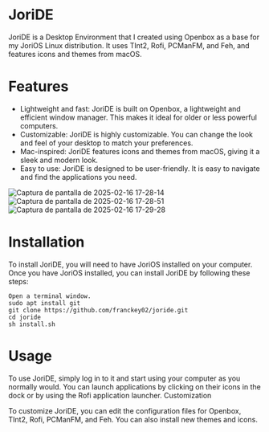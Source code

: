 # JoriDE

JoriDE is a Desktop Environment that I created using Openbox as a base for my JoriOS Linux distribution. It uses TInt2, Rofi, PCManFM, and Feh, and features icons and themes from macOS.

# Features
- Lightweight and fast: JoriDE is built on Openbox, a lightweight and efficient window manager. This makes it ideal for older or less powerful computers.
- Customizable: JoriDE is highly customizable. You can change the look and feel of your desktop to match your preferences.
- Mac-inspired: JoriDE features icons and themes from macOS, giving it a sleek and modern look.
- Easy to use: JoriDE is designed to be user-friendly. It is easy to navigate and find the applications you need.

![Captura de pantalla de 2025-02-16 17-28-14](https://github.com/user-attachments/assets/929fa51f-d423-43e4-81cb-59d95f5cf7ce)
![Captura de pantalla de 2025-02-16 17-28-51](https://github.com/user-attachments/assets/0f94d646-964e-41d0-b323-790315c389da)
![Captura de pantalla de 2025-02-16 17-29-28](https://github.com/user-attachments/assets/550cc9cb-60de-4cd4-ab2a-304a9f8c81de)


# Installation

To install JoriDE, you will need to have JoriOS installed on your computer. Once you have JoriOS installed, you can install JoriDE by following these steps:

    Open a terminal window.
    sudo apt install git
    git clone https://github.com/franckey02/joride.git
    cd joride 
    sh install.sh


# Usage

To use JoriDE, simply log in to it and start using your computer as you normally would. You can launch applications by clicking on their icons in the dock or by using the Rofi application launcher.
Customization

To customize JoriDE, you can edit the configuration files for Openbox, TInt2, Rofi, PCManFM, and Feh. You can also install new themes and icons.

